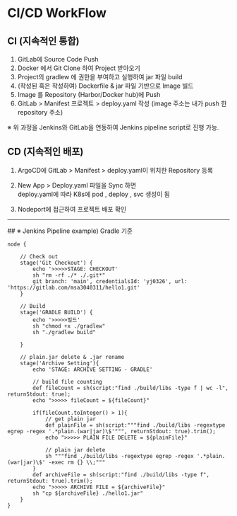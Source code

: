 # CI/CD WorkFlow

## CI (지속적인 통합)

1. GitLab에 Source Code Push   
2. Docker 에서 Git Clone 하여 Project 받아오기
3. Project의 gradlew 에 권한을 부여하고 실행하여 jar 파일 build
4. (작성된 혹은 작성하여) Dockerfile & jar 파일 기반으로 Image 빌드
5. Image 를 Repository (Harbor/Docker hub)에 Push
6. GitLab > Manifest 프로젝트 > deploy.yaml 작성 (image 주소는 내가 push 한 repository 주소)

※ 위 과정을 Jenkins와 GitLab을 연동하여 Jenkins pipeline script로 진행 가능.

## CD (지속적인 배포)

1. ArgoCD에 GitLab > Manifest > deploy.yaml이 위치한 Repository 등록
2. New App > Deploy.yaml 파일을 Sync 하면   
    deploy.yaml에 따라 K8s에 pod , deploy , svc 생성이 됨
    
3. Nodeport에 접근하여 프로젝트 배포 확인

<hr>
## ※ Jenkins Pipeline example) Gradle 기준

~~~
node {
    
    // Check out
	stage('Git Checkout') {
		echo '>>>>>STAGE: CHECKOUT'
		sh "rm -rf ./* ./.git*"
		git branch: 'main', credentialsId: 'yj0326', url: 'https://gitlab.com/msa3040311/hello1.git'
	}
	
	// Build
	stage('GRADLE BUILD') {
		echo '>>>>>빌드'
		sh "chmod +x ./gradlew"
		sh "./gradlew build"
		
	}
	
	// plain.jar delete & .jar rename
	stage('Archive Setting'){
		echo 'STAGE: ARCHIVE SETTING - GRADLE'
        
        // build file counting
		def fileCount = sh(script:"find ./build/libs -type f | wc -l", returnStdout: true); 
		echo ">>>>> fileCount = ${fileCount}"
		
		if(fileCount.toInteger() > 1){
		    // get plain jar
			def plainFile = sh(script:"""find ./build/libs -regextype egrep -regex '.*plain.(war|jar)\$'""", returnStdout: true).trim();
			echo ">>>>> PLAIN FILE DELETE = ${plainFile}"
			
            // plain jar delete
			sh """find ./build/libs -regextype egrep -regex '.*plain.(war|jar)\$' -exec rm {} \\;"""
		}
		def archiveFile = sh(script:"find ./build/libs -type f", returnStdout: true).trim();
		echo ">>>>> ARCHIVE FILE = ${archiveFile}"
		sh "cp ${archiveFile} ./hello1.jar"
	}
}
~~~
